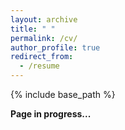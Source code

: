 ```yaml
---
layout: archive
title: " "
permalink: /cv/
author_profile: true
redirect_from:
  - /resume
---
```


{% include base_path %}

**Page in progress...**
